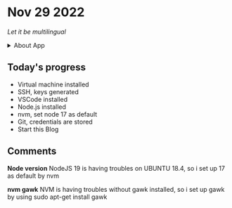 # Nov 29 2022

*Let it be multilingual*

<details><summary>About App</summary>

### Name
An app for tracking works performed and materials used in water supply and sewerage networks repair and maintenance.

### Type
A browser WEB app. User will communicate with the app over WEB-browser on a desktop, laptop or smartphone.

### Contains 
* Server
* Client
* Database

### technologies used 

**Server** 
* UBUNTU 18.4
* Node.js
* Express

**Client**
* HTML
* Less
* Vue.js / Vuex (Pinia) / ...

**Database**  
* PostgreSQL

</details>

## Today's progress

* Virtual machine installed
* SSH, keys generated
* VSCode installed
* Node.js installed
* nvm, set node 17 as default
* Git, credentials are stored
* Start this Blog

## Comments

**Node version**
NodeJS 19 is having troubles on UBUNTU 18.4, so i set up 17 as default by nvm

**nvm gawk**
NVM is having troubles without gawk installed, so i set up gawk by using sudo apt-get install gawk










